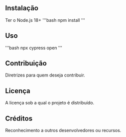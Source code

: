 
## Instalação

Ter o Node.js 18+
'''bash
npm install
'''


## Uso
'''bash
npx cypress open
'''

## Contribuição

Diretrizes para quem deseja contribuir.

## Licença

A licença sob a qual o projeto é distribuído.

## Créditos

Reconhecimento a outros desenvolvedores ou recursos.